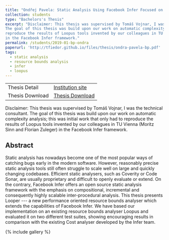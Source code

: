 ```yaml
---
title: "Ondřej Pavela: Static Analysis Using Facebook Infer Focused on Performance Analysis"
collection: students
type: "Bachelors's Thesis"
excerpt: "Disclaimer: This thesis was supervised by Tomáš Vojnar, I was the technical consultant.
The goal of this thesis was build upon our work on automatic complexity analysis; this was initial work that only had to
reproduce the results of Loopus tools invented by our colleagues in TU Vienna (Moritz Sinn and Florian Zuleger)
in the Facebook Infer framework."
permalink: /students/2019-01-bp-ondra
paperurl: 'http://tfiedor.github.io/files/thesis/ondra-pavela-bp.pdf'
tags:
  - static analysis
  - resource bounds analysis
  - infer
  - loopus
---
```


|                      |                                                                                                                                     |
|----------------------|-------------------------------------------------------------------------------------------------------------------------------------|
| Thesis Detail        | [Institution site](https://www.vut.cz/studenti/zav-prace/detail/122116) |
| Thesis Download      | [Thesis Download](https://www.vut.cz/www_base/zav_prace_soubor_verejne.php?file_id=197931) |


Disclaimer: This thesis was supervised by Tomáš Vojnar, I was the technical consultant.
The goal of this thesis was build upon our work on automatic complexity analysis; this was initial work that only had to
reproduce the results of Loopus tools invented by our colleagues in TU Vienna (Moritz Sinn and Florian Zuleger)
in the Facebook Infer framework.

## Abstract

Static analysis has nowadays become one of the most popular ways of catching bugs early in the modern software. However,
reasonably precise static analysis tools still often struggle to scale well on large and quickly changing codebases.
Efficient static analysers, such as Coverity or Code Sonar, are usually proprietary and difficult to openly evaluate or
extend. On the contrary, Facebook Infer offers an open source static analysis framework with the emphasis on
compositional, incremental and consequently highly scalable inter-procedural analysis. This thesis presents Looper --- a
new performance oriented resource bounds analyser which extends the capabilities of Facebook Infer. We have based our
implementation on an existing resource bounds analyser Loopus and evaluated it on two different test suites, showing
encouraging results in comparison with the existing Cost analyser developed by the Infer team.

{% include gallery %}
